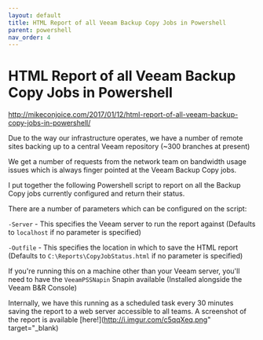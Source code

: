 ```yaml
---
layout: default
title: HTML Report of all Veeam Backup Copy Jobs in Powershell
parent: powershell
nav_order: 4
---
```


# HTML Report of all Veeam Backup Copy Jobs in Powershell

http://mikeconjoice.com/2017/01/12/html-report-of-all-veeam-backup-copy-jobs-in-powershell/

Due to the way our infrastructure operates, we have a number of remote sites backing up to a central Veeam repository (~300 branches at present)

We get a number of requests from the network team on bandwidth usage issues which is always finger pointed at the Veeam Backup Copy jobs.

I put together the following Powershell script to report on all the Backup Copy jobs currently configured and return their status.

There are a number of parameters which can be configured on the script:

`-Server` - This specifies the Veeam server to run the report against (Defaults to `localhost` if no parameter is specified)

`-Outfile` - This specifies the location in which to save the HTML report (Defaults to `C:\Reports\CopyJobStatus.html` if no parameter is specified)

If you're running this on a machine other than your Veeam server, you'll need to have the `VeeamPSSNapin` Snapin available (Installed alongside the Veeam B&R Console)

Internally, we have this running as a scheduled task every 30 minutes saving the report to a web server accessible to all teams. A screenshot of the report is available [here!](http://i.imgur.com/c5qqXeq.png" target="_blank)
